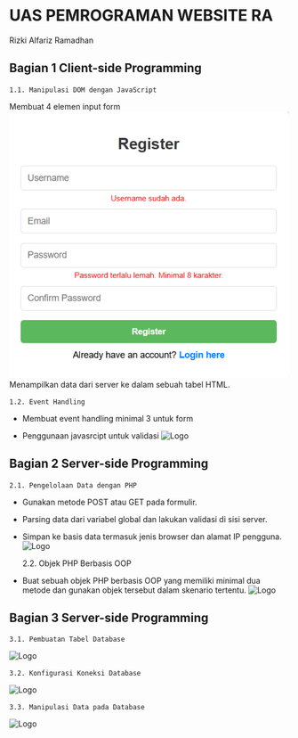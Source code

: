# UAS PEMROGRAMAN WEBSITE RA
Rizki Alfariz Ramadhan



## Bagian 1 Client-side Programming
    1.1. Manipulasi DOM dengan JavaScript
    
Membuat 4 elemen input form
![Picture](https://github.com/Alfariz11/inventory/blob/main/img/1.1.png)
Menampilkan data dari server ke dalam sebuah tabel HTML.

    1.2. Event Handling 

- Membuat event handling minimal 3 untuk form

- Penggunaan javasrcipt untuk validasi 
![Logo](https://dev-to-uploads.s3.amazonaws.com/uploads/articles/th5xamgrr6se0x5ro4g6.png)

## Bagian 2 Server-side Programming
    2.1. Pengelolaan Data dengan PHP

- Gunakan metode POST atau GET pada formulir.
- Parsing data dari variabel global dan lakukan validasi di sisi server.
- Simpan ke basis data termasuk jenis browser dan alamat IP pengguna.
![Logo](https://dev-to-uploads.s3.amazonaws.com/uploads/articles/th5xamgrr6se0x5ro4g6.png)

    2.2. Objek PHP Berbasis OOP

- Buat sebuah objek PHP berbasis OOP yang memiliki minimal dua metode dan gunakan objek tersebut dalam skenario tertentu.
![Logo](https://dev-to-uploads.s3.amazonaws.com/uploads/articles/th5xamgrr6se0x5ro4g6.png)

## Bagian 3 Server-side Programming
    3.1. Pembuatan Tabel Database
![Logo](https://dev-to-uploads.s3.amazonaws.com/uploads/articles/th5xamgrr6se0x5ro4g6.png)

    3.2. Konfigurasi Koneksi Database
![Logo](https://dev-to-uploads.s3.amazonaws.com/uploads/articles/th5xamgrr6se0x5ro4g6.png)

    3.3. Manipulasi Data pada Database
![Logo](https://dev-to-uploads.s3.amazonaws.com/uploads/articles/th5xamgrr6se0x5ro4g6.png)
